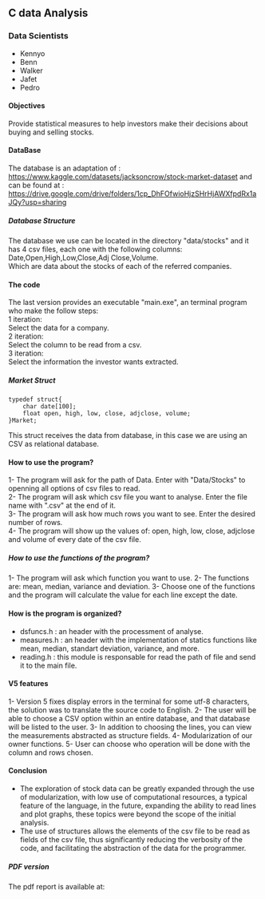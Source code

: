 ## C data Analysis

### Data Scientists 
  - Kennyo
  - Benn
  - Walker
  - Jafet
  - Pedro
  
#### Objectives
Provide statistical measures to help investors make their decisions about buying and selling stocks.

#### DataBase
The database is an adaptation of : https://www.kaggle.com/datasets/jacksoncrow/stock-market-dataset 
and can be found at : https://drive.google.com/drive/folders/1cp_DhFOfwioHjzSHrHjAWXfpdRx1aJQy?usp=sharing

##### Database Structure
The database we use can be located in the directory "data/stocks" and it has 4 csv files, each one with the following columns:<br>
Date,Open,High,Low,Close,Adj Close,Volume.<br>
Which are data about the stocks of each of the referred companies.

#### The code
The last version provides an executable "main.exe", an terminal program who make the follow steps:<br>
1 iteration:<br>
Select the data for a company.<br>
2 iteration:<br>
Select the column to be read from a csv.<br>
3 iteration:<br>
Select the information the investor wants extracted.<br>

##### Market Struct
```
typedef struct{
    char date[100];
    float open, high, low, close, adjclose, volume;
}Market;
```
This struct receives the data from database, in this case we are using an CSV as relational database.

#### How to use the program?

1- The program will ask for the path of Data. Enter with "Data/Stocks" to openning all options of csv files to read.<br>
2- The program will ask which csv file you want to analyse. Enter the file name with ".csv" at the end of it.<br>
3- The program will ask how much rows you want to see. Enter the desired number of rows.<br>
4- The program will show up the values of: open, high, low, close, adjclose and volume of every date of the csv file.

##### How to use the functions of the program?

1- The program will ask which function you want to use. 
2- The functions are: mean, median, variance and deviation. 
3- Choose one of the functions and the program will calculate the value for each line except the date.

#### How is the program is organized?
- dsfuncs.h  : an header with the processment of analyse.
- measures.h : an header with the implementation of statics functions like mean, median, standart deviation, variance, and more.
- reading.h  : this module is responsable for read the path of file and send it to the main file.

#### V5 features
1- Version 5 fixes display errors in the terminal for some utf-8 characters, the solution was to translate the source code to English.
2- The user will be able to choose a CSV option within an entire database, and that database will be listed to the user.
3- In addition to choosing the lines, you can view the measurements abstracted as structure fields.
4- Modularization of our owner functions.
5- User can choose who operation will be done with the column and rows chosen.

#### Conclusion
- The exploration of stock data can be greatly expanded through the use of modularization, with low use of computational resources, a typical feature of the language, in the future, expanding the ability to read lines and plot graphs, these topics were beyond the scope of the initial analysis.
- The use of structures allows the elements of the csv file to be read as fields of the csv file, thus significantly reducing the verbosity of the code, and facilitating the abstraction of the data for the programmer.

##### PDF version
The pdf report is available at: 

